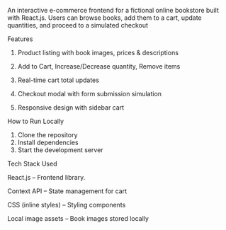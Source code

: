 An interactive e-commerce frontend for a fictional online bookstore built with React.js. Users can browse books, add them to a cart, update quantities, and proceed to a simulated checkout

 Features
 
 1. Product listing with book images, prices & descriptions

 2. Add to Cart, Increase/Decrease quantity, Remove items

 3. Real-time cart total updates

 4. Checkout modal with form submission simulation

 5. Responsive design with sidebar cart


 How to Run Locally
 1. Clone the repository
 2. Install dependencies
 3. Start the development server


Tech Stack Used

React.js – Frontend library. 

Context API – State management for cart

CSS (inline styles) – Styling components

Local image assets – Book images stored locally



